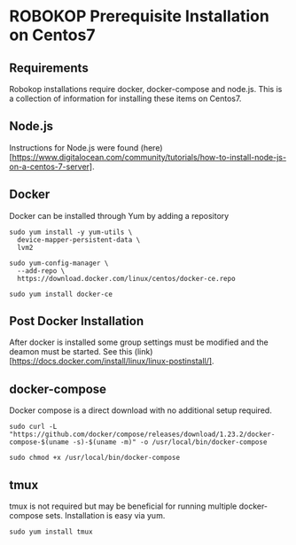 # ROBOKOP Prerequisite Installation on Centos7

## Requirements
Robokop installations require docker, docker-compose and node.js. This is a collection of information for installing these items on Centos7.


## Node.js
Instructions for Node.js were found (here)[https://www.digitalocean.com/community/tutorials/how-to-install-node-js-on-a-centos-7-server].

## Docker
Docker can be installed through Yum by adding a repository

```
sudo yum install -y yum-utils \
  device-mapper-persistent-data \
  lvm2

sudo yum-config-manager \
  --add-repo \
  https://download.docker.com/linux/centos/docker-ce.repo

sudo yum install docker-ce
```

## Post Docker Installation
After docker is installed some group settings must be modified and the deamon must be started. See this (link)[https://docs.docker.com/install/linux/linux-postinstall/].

## docker-compose

Docker compose is a direct download with no additional setup required.

```
sudo curl -L "https://github.com/docker/compose/releases/download/1.23.2/docker-compose-$(uname -s)-$(uname -m)" -o /usr/local/bin/docker-compose

sudo chmod +x /usr/local/bin/docker-compose
```

## tmux
tmux is not required but may be beneficial for running multiple docker-compose sets. Installation is easy via yum.

```
sudo yum install tmux
```